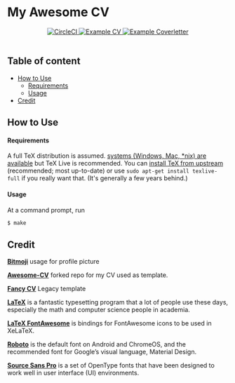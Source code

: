 # My Awesome CV

<div align="center">
  <a href="https://circleci.com/gh/marcandrelabelle2/Awesome-CV/">
    <img alt="CircleCI" src="https://circleci.com/gh/marcandrelabelle2/Awesome-CV/Awesome-CV.svg?style=shield" />
  </a>
  <a href="https://raw.githubusercontent.com/marcandrelabelle2/Awesome-CV/master/examples/cv.pdf">
    <img alt="Example CV" src="https://img.shields.io/badge/cv-pdf-green.svg" />
  </a>
  <a href="https://raw.githubusercontent.com/marcandrelabelle2/Awesome-CV/master/examples/coverletter.pdf">
    <img alt="Example Coverletter" src="https://img.shields.io/badge/coverletter-pdf-green.svg" />
  </a>
</div>

<br />


## Table of content

* [How to Use](#how-to-use)
  * [Requirements](#requirements)
  * [Usage](#usage)
* [Credit](#credit)

## How to Use

#### Requirements

A full TeX distribution is assumed.
[systems (Windows, Mac, \*nix) are available](
http://tex.stackexchange.com/q/55437)
but TeX Live is recommended.
You can [install TeX from upstream](http://tex.stackexchange.com/q/1092)
(recommended; most up-to-date)
or use `sudo apt-get install texlive-full` if you really want that.
(It's generally a few years behind.)

#### Usage

At a command prompt, run

```bash
$ make
```

## Credit

[**Bitmoji**](https://www.bitmoji.com/) usage for profile picture

[**Awesome-CV**](https://github.com/posquit0/Awesome-CV) forked repo for my CV
used as template.

[**Fancy CV**](https://www.sharelatex.com/templates/cv-or-resume/fancy-cv)
Legacy template

[**LaTeX**](http://www.latex-project.org) is a fantastic typesetting program
that a lot of people use these days,
especially the math and computer science people in academia.

[**LaTeX FontAwesome**](https://github.com/furl/latex-fontawesome) is bindings for FontAwesome icons to be used in XeLaTeX.

[**Roboto**](https://github.com/google/roboto) is the default font on Android and ChromeOS, and the recommended font for Google’s visual language, Material Design.

[**Source Sans Pro**](https://github.com/adobe-fonts/source-sans-pro) is a set of OpenType fonts that have been designed to work well in user interface (UI) environments.

